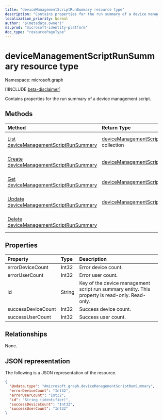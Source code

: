 ```yaml
---
title: "deviceManagementScriptRunSummary resource type"
description: "Contains properties for the run summary of a device management script."
localization_priority: Normal
author: "$(metadata.owner)"
ms.prod: "microsoft-identity-platform"
doc_type: "resourcePageType"
---
```


# deviceManagementScriptRunSummary resource type

Namespace: microsoft.graph

[!INCLUDE [beta-disclaimer](../../includes/beta-disclaimer.md)]

Contains properties for the run summary of a device management script.

## Methods

| Method                                                                                              | Return Type                                                                               | Description                                                                     |
| :-------------------------------------------------------------------------------------------------- | :---------------------------------------------------------------------------------------- | :------------------------------------------------------------------------------ |
| [List deviceManagementScriptRunSummary](../api/intune-devicemanagementscriptrunsummary-list.md)     | [deviceManagementScriptRunSummary](intune-deviceManagementScriptRunSummary.md) collection | List properties and relationships of a deviceManagementScriptRunSummary object. |
| [Create deviceManagementScriptRunSummary](../api/intune-devicemanagementscriptrunsummary-create.md) | [deviceManagementScriptRunSummary](intune-deviceManagementScriptRunSummary.md)            | Create a new deviceManagementScriptRunSummary object.                           |
| [Get deviceManagementScriptRunSummary](../api/intune-devicemanagementscriptrunsummary-get.md)       | [deviceManagementScriptRunSummary](intune-deviceManagementScriptRunSummary.md)            | Read properties and relationships of a deviceManagementScriptRunSummary object. |
| [Update deviceManagementScriptRunSummary](../api/intune-devicemanagementscriptrunsummary-update.md) | [deviceManagementScriptRunSummary](intune-deviceManagementScriptRunSummary.md)            | Update the properties of a deviceManagementScriptRunSummary object.             |
| [Delete deviceManagementScriptRunSummary](../api/intune-devicemanagementscriptrunsummary-delete.md) |                                                                                           | Delete a deviceManagementScriptRunSummary object.                               |

## Properties

| Property           | Type   | Description                                                                                    |
| :----------------- | :----- | :--------------------------------------------------------------------------------------------- |
| errorDeviceCount   | Int32  | Error device count.                                                                            |
| errorUserCount     | Int32  | Error user count.                                                                              |
| id                 | String | Key of the device management script run summary entity. This property is read-only. Read-only. |
| successDeviceCount | Int32  | Success device count.                                                                          |
| successUserCount   | Int32  | Success user count.                                                                            |

## Relationships

None.

## JSON representation

The following is a JSON representation of the resource.

<!-- {
  "blockType": "resource",
  "keyProperty": "id",
  "@odata.type": "microsoft.graph.deviceManagementScriptRunSummary",
  "baseType": "microsoft.graph.entity",
  "openType": False
}
-->

```json
{
  "@odata.type": "#microsoft.graph.deviceManagementScriptRunSummary",
  "errorDeviceCount": "Int32",
  "errorUserCount": "Int32",
  "id": "String (identifier)",
  "successDeviceCount": "Int32",
  "successUserCount": "Int32"
}
```
